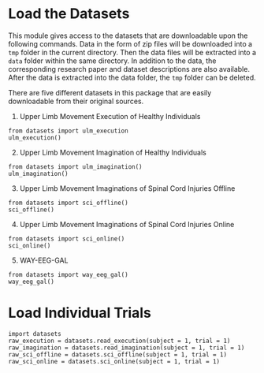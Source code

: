 # Load the Datasets

This module gives access to the datasets that are downloadable upon the following commands. Data in the form of zip files will be downloaded into a `tmp` folder in the current directory. Then the data files will be extracted into a `data` folder within the same directory. In addition to the data, the corresponding research paper and dataset descriptions are also available. After the data is extracted into the data folder, the `tmp` folder can be deleted.  

There are five different datasets in this package that are easily downloadable from their original sources. 

1) Upper Limb Movement Execution of Healthy Individuals
```
from datasets import ulm_execution
ulm_execution()
```
2) Upper Limb Movement Imagination of Healthy Individuals
```
from datasets import ulm_imagination()
ulm_imagination()
```
3) Upper Limb Movement Imaginations of Spinal Cord Injuries Offline
```
from datasets import sci_offline()
sci_offline()
```
4) Upper Limb Movement Imaginations of Spinal Cord Injuries Online
```
from datasets import sci_online()
sci_online()
```
5) WAY-EEG-GAL 
```
from datasets import way_eeg_gal()
way_eeg_gal()
```

# Load Individual Trials

```
import datasets
raw_execution = datasets.read_execution(subject = 1, trial = 1)
raw_imagination = datasets.read_imagination(subject = 1, trial = 1)
raw_sci_offline = datasets.sci_offline(subject = 1, trial = 1)
raw_sci_online = datasets.sci_online(subject = 1, trial = 1)
```
